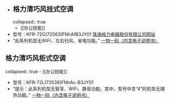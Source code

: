 - ## 格力清巧风挂式空调
  collapsed:: true
	- [[办公技能]]
- 型号：KFR-72G(72563)FNhAfB3JY01 [珠海格力电器股份有限公司网站](https://www.gree.com/cmsProduct/view/21020417181016)
- “此系列机型无WiFi、左右扫风、省电功能。” [一物一码（内含电子说明书）](https://q.gree.com/user/?timestamp=1687336132878&pp=GREE&cp=%e6%b8%85%e5%b7%a7%e9%a3%8e&tm=UHvxUeEyXfIir4KMF21n9g==&xh=KFR-72G(72563)FNhAf-B3JY01#/index)
## 格力清巧风柜式空调
collapsed:: true
	- [[办公技能]]
- 型号：KFR-72L(72536)FNhAc-B3JY01
- “提示：此系列机型无智享、WiFi、静音功能。其中，型号中含“4”的机型无辅热功能。” [一物一码（内含电子说明书）](https://q.gree.com/user/?timestamp=1687336030757&pp=GREE&cp=%e6%b8%85%e5%87%89%e9%a3%8e&tm=ZVytAyVjpwxgvW6c3wp/hg==&xh=KFR-72L(72536)FNhAc-B3JY01#/index)